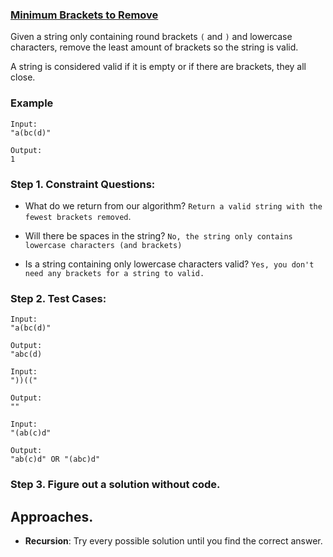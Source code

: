 ### <a href="https://leetcode.com/problems/valid-parentheses/solutions/1406241/python-solution-with-and-without-using-stack/">Minimum Brackets to Remove</a>

Given a string only containing round brackets `(` and `)` and lowercase characters, remove the least amount of brackets so the string is valid.

A string is considered valid if it is empty or if there are brackets, they all close.

### Example

```
Input:
"a(bc(d)"

Output:
1
```

### Step 1. Constraint Questions:

-   What do we return from our algorithm? `Return a valid string with the fewest brackets removed`.

-   Will there be spaces in the string? `No, the string only contains lowercase characters (and brackets)`

-   Is a string containing only lowercase characters valid? `Yes, you don't need any brackets for a string to valid.`

### Step 2. Test Cases:

```
Input:
"a(bc(d)"

Output:
"abc(d)
```

```
Input:
"))(("

Output:
""
```

```
Input:
"(ab(c)d"

Output:
"ab(c)d" OR "(abc)d"
```

### Step 3. Figure out a solution without code.

## Approaches.

-   **Recursion**: Try every possible solution until you find the correct answer.
